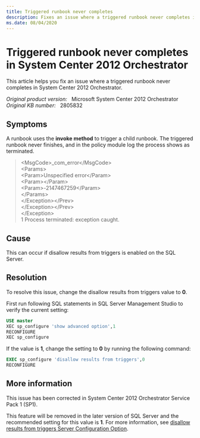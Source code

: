```yaml
---
title: Triggered runbook never completes
description: Fixes an issue where a triggered runbook never completes in System Center 2012 Orchestrator.
ms.date: 08/04/2020
---
```

# Triggered runbook never completes in System Center 2012 Orchestrator

This article helps you fix an issue where a triggered runbook never completes in System Center 2012 Orchestrator.

_Original product version:_ &nbsp; Microsoft System Center 2012 Orchestrator  
_Original KB number:_ &nbsp; 2805832

## Symptoms

A runbook uses the **invoke method** to trigger a child runbook. The triggered runbook never finishes, and in the policy module log the process shows as terminated.

> \<MsgCode>_com_error\</MsgCode>  
> \<Params>  
> \<Param>Unspecified error\</Param>  
> \<Param>\</Param>  
> \<Param>-2147467259\</Param>  
> \</Params>  
> \</Exception>\</Prev>  
> \</Exception>\</Prev>  
> \</Exception>  
> 1 Process terminated: exception caught.

## Cause

This can occur if disallow results from triggers is enabled on the SQL Server.

## Resolution

To resolve this issue, change the disallow results from triggers value to **0**.

First run following SQL statements in SQL Server Management Studio to verify the current setting:

```sql
USE master  
XEC sp_configure 'show advanced option',1  
RECONFIGURE  
XEC sp_configure
```

If the value is **1**, change the setting to **0** by running the following command:

```sql
EXEC sp_configure 'disallow results from triggers',0  
RECONFIGURE
```

## More information

This issue has been corrected in System Center 2012 Orchestrator Service Pack 1 (SP1).

This feature will be removed in the later version of SQL Server and the recommended setting for this value is **1**. For more information, see [disallow results from triggers Server Configuration Option](/sql/database-engine/configure-windows/disallow-results-from-triggers-server-configuration-option).
